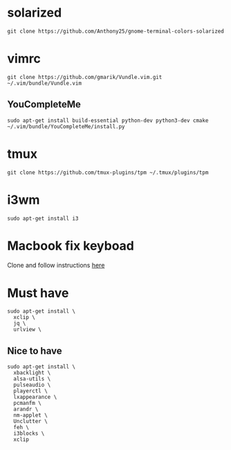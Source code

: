 # solarized

`git clone https://github.com/Anthony25/gnome-terminal-colors-solarized`

# vimrc

`git clone https://github.com/gmarik/Vundle.vim.git ~/.vim/bundle/Vundle.vim`

## YouCompleteMe

```
sudo apt-get install build-essential python-dev python3-dev cmake
~/.vim/bundle/YouCompleteMe/install.py
```

# tmux

`git clone https://github.com/tmux-plugins/tpm ~/.tmux/plugins/tpm`

# i3wm

`sudo apt-get install i3`

# Macbook fix keyboad

Clone and follow instructions [here](https://github.com/free5lot/hid-apple-patched)

# Must have

```
sudo apt-get install \
  xclip \
  jq \
  urlview \
```
## Nice to have

```
sudo apt-get install \
  xbacklight \
  alsa-utils \
  pulseaudio \
  playerctl \
  lxappearance \
  pcmanfm \
  arandr \
  nm-applet \
  Unclutter \
  feh \
  i3blocks \
  xclip
```
